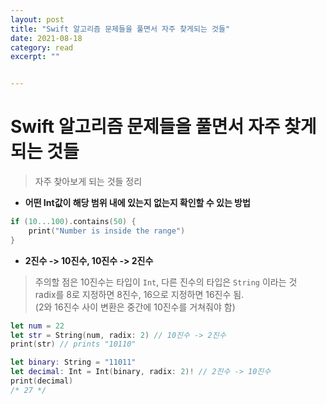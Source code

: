 ```yaml
---
layout: post
title: "Swift 알고리즘 문제들을 풀면서 자주 찾게되는 것들" 
date: 2021-08-18
category: read 
excerpt: ""


---
```


# Swift 알고리즘 문제들을 풀면서 자주 찾게되는 것들

> 자주 찾아보게 되는 것들 정리

- **어떤 Int값이 해당 범위 내에 있는지 없는지 확인할 수 있는 방법**

```swift
if (10...100).contains(50) {
    print("Number is inside the range")
}
```

* **2진수 -> 10진수, 10진수 -> 2진수**

> 주의할 점은 10진수는 타입이 `Int`, 다른 진수의 타입은 `String` 이라는 것  
> radix를 8로 지정하면 8진수, 16으로 지정하면 16진수 됨.  
> (2와 16진수 사이 변환은 중간에 10진수를 거쳐줘야 함)

```swift
let num = 22
let str = String(num, radix: 2) // 10진수 -> 2진수
print(str) // prints "10110"
```

```swift
let binary: String = "11011"
let decimal: Int = Int(binary, radix: 2)! // 2진수 -> 10진수
print(decimal)
/* 27 */
```

